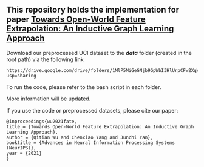 ## This repository holds the implementation for paper [Towards Open-World Feature Extrapolation: An Inductive Graph Learning Approach](https://arxiv.org/abs/2110.04514)

Download our preprocessed UCI dataset to the ***data*** folder (created in the root path) via the following link

    https://drive.google.com/drive/folders/1MlP5MiGeGNjb9GpWbI3HlUrpCFw2XqVA?usp=sharing

To run the code, please refer to the bash script in each folder.

More information will be updated.

If you use the code or preprocessed datasets, please cite our paper:

    @inproceedings{wu2021fate,
    title = {Towards Open-World Feature Extrapolation: An Inductive Graph Learning Approach},
    author = {Qitian Wu and Chenxiao Yang and Junchi Yan},
    booktitle = {Advances in Neural Information Processing Systems (NeurIPS)},
    year = {2021}
    }
